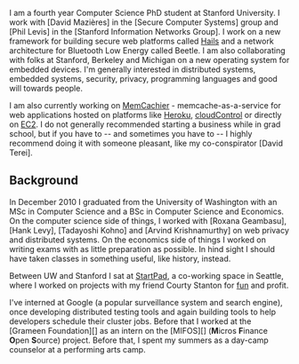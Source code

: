 I am a fourth year Computer Science PhD student at Stanford University. I work
with [David Mazières] in the [Secure Computer Systems] group and [Phil Levis]
in the [Stanford Information Networks Group]. I work on a new framework for
building secure web platforms called [Hails](http://hails.scs.stanford.edu) and
a network architecture for Bluetooth Low Energy called Beetle. I am also
collaborating with folks at Stanford, Berkeley and Michigan on a new operating
system for embedded devices. I'm generally interested in distributed systems,
embedded systems, security, privacy, programming languages and good will
towards people.

I am also currently working on [MemCachier](http://www.memcachier.com) -
memcache-as-a-service for web applications hosted on platforms like
[Heroku](http://www.heroku.com), [cloudControl](http://www.cloudcontrol.com) or
directly on [EC2](http://aws.amazon.com). I do not generally recommended
starting a business while in grad school, but if you have to -- and sometimes you
have to -- I highly recommend doing it with someone pleasant, like my
co-conspirator [David Terei].

## Background

In December 2010 I graduated from the University of Washington with an MSc in
Computer Science and a BSc in Computer Science and Economics. On the computer
science side of things, I worked with [Roxana Geambasu], [Hank Levy],
[Tadayoshi Kohno] and [Arvind Krishnamurthy] on web privacy and distributed
systems. On the economics side of things I worked on writing exams with as
little preparation as possible. In hind sight I should have taken classes in
something useful, like history, instead.

Between UW and Stanford I sat at [StartPad](http://www.startpad.org), a
co-working space in Seattle, where I worked on projects with my friend
Courty Stanton for [fun](#code) and profit.

I've interned at Google (a popular surveillance system and search engine),
once developing distributed testing tools and again building tools to help
developers schedule their cluster jobs. Before that I worked at the [Grameen
Foundation][] as an intern on the [MIFOS][] (**M**icros **F**inance **O**pen
**S**ource) project. Before that, I spent my summers as a day-camp counselor at
a performing arts camp.

